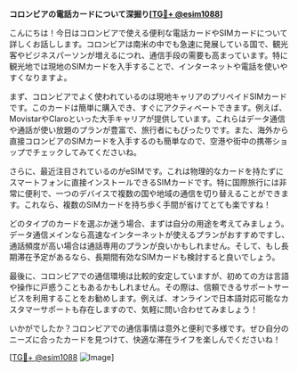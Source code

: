 **コロンビアの電話カードについて深掘り[[TG💪+ @esim1088](https://t.me/s/esim1088)]**

こんにちは！今日はコロンビアで使える便利な電話カードやSIMカードについて詳しくお話しします。コロンビアは南米の中でも急速に発展している国で、観光客やビジネスパーソンが増えるにつれ、通信手段の需要も高まっています。特に観光地では現地のSIMカードを入手することで、インターネットや電話を使いやすくなりますよ。

まず、コロンビアでよく使われているのは現地キャリアのプリペイドSIMカードです。このカードは簡単に購入でき、すぐにアクティベートできます。例えば、MovistarやClaroといった大手キャリアが提供しています。これらはデータ通信や通話が使い放題のプランが豊富で、旅行者にもぴったりです。また、海外から直接コロンビアのSIMカードを入手するのも簡単なので、空港や街中の携帯ショップでチェックしてみてくださいね。

さらに、最近注目されているのがeSIMです。これは物理的なカードを持たずにスマートフォンに直接インストールできるSIMカードです。特に国際旅行には非常に便利で、一つのデバイスで複数の国や地域の通信を切り替えることができます。これなら、複数のSIMカードを持ち歩く手間が省けてとても楽ですね！

どのタイプのカードを選ぶか迷う場合、まずは自分の用途を考えてみましょう。データ通信メインなら高速なインターネットが使えるプランがおすすめですし、通話頻度が高い場合は通話専用のプランが良いかもしれません。そして、もし長期滞在予定があるなら、長期間有効なSIMカードも検討すると良いでしょう。

最後に、コロンビアでの通信環境は比較的安定していますが、初めての方は言語や操作に戸惑うこともあるかもしれません。その際は、信頼できるサポートサービスを利用することをお勧めします。例えば、オンラインで日本語対応可能なカスタマーサポートも存在しますので、気軽に問い合わせてみましょう！

いかがでしたか？コロンビアでの通信事情は意外と便利で多様です。ぜひ自分のニーズに合ったカードを見つけて、快適な滞在ライフを楽しんでくださいね！

[[TG💪+ @esim1088](https://t.me/s/esim1088) ![Image](https://i.postimg.cc/Y0z9fWf4/image.png)]
